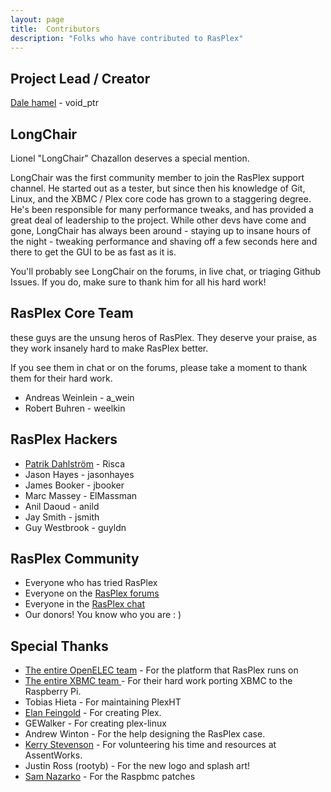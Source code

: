 ```yaml
---
layout: page 
title:  Contributors
description: "Folks who have contributed to RasPlex"
---
```


## Project Lead / Creator

<a href="http://blog.srvthe.net" target="_blank">Dale hamel</a> - void_ptr

## LongChair

Lionel "LongChair" Chazallon deserves a special mention.

LongChair was the first community member to join the RasPlex support channel. He started out as a tester, but since then his knowledge of Git, Linux, and the XBMC / Plex core code has grown to a staggering degree. He's been responsible for many performance tweaks, and has provided a great deal of leadership to the project. While other devs have come and gone, LongChair has always been around - staying up to insane hours of the night - tweaking performance and shaving off a few seconds here and there to get the GUI to be as fast as it is.

You'll probably see LongChair on the forums, in live chat, or triaging Github Issues. If you do, make sure to thank him for all his hard work!

## RasPlex Core Team

these guys are the unsung heros of RasPlex. They deserve your praise, as they work insanely hard to make RasPlex better.

If you see them in chat or on the forums, please take a moment to thank them for their hard work.

+ Andreas Weinlein - a_wein
+ Robert Buhren - weelkin


## RasPlex Hackers

+ <a href="http://www.linkedin.com/pub/patrik-dahlstr%C3%B6m/20/763/3b7" target="_blank">Patrik Dahlström</a> - Risca
+ Jason Hayes - jasonhayes
+ James Booker - jbooker
+ Marc Massey - ElMassman
+ Anil Daoud - anild
+ Jay Smith - jsmith
+ Guy Westbrook - guyldn

## RasPlex Community

+ Everyone who has tried RasPlex
+ Everyone on the <a href="http://forums.plexapp.com/index.php/forum/126-rasplex/" target="_blank">RasPlex forums</a>
+ Everyone in the <a href="http://chat.srvthe.net/" target="_blank">RasPlex chat</a>
+ Our donors! You know who you are : )

## Special Thanks

+ <a href="http://openelec.tv/" target="_blank">The entire OpenELEC team</a> - For the platform that RasPlex runs on
+ <a href="http://xbmc.org/" target="_blank"> The entire XBMC team </a>- For their hard work porting XBMC to the Raspberry Pi.
+ Tobias Hieta - For maintaining PlexHT
+ <a href="http://elan.plexapp.com/" target="_blank">Elan Feingold</a> - For creating Plex.
+ GEWalker - For creating plex-linux
+ Andrew Winton - For the help designing the RasPlex case.
+ <a href="http://fabbaloo.com/" target="_blank"> Kerry Stevenson</a> - For volunteering his time and resources at AssentWorks.
+ Justin Ross (rootyb) - For the new logo and splash art!
+ <a href="http://www.raspbmc.com/" target="_blank">Sam Nazarko</a> - For the Raspbmc patches
